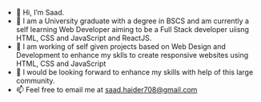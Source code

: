 - 👋 Hi, I’m Saad.
- 👀 I am a University graduate with a degree in BSCS and am currently a self learning Web Developer aiming to be a Full Stack developer uiisng HTML, CSS and JavaScript and ReactJS.
- 🌱 I am working of self given projects based on Web Design and Development to enhance my sklls to create responsive websites using  HTML, CSS and JavaScript
- 💞️ I would be looking forward to enhance my skills with help of this large community.
- 📫 Feel free to email me at saad.haider708@gmail.com
<!---
SaadHaider708/SaadHaider708 is a ✨ special ✨ repository because its `README.md` (this file) appears on your GitHub profile.
You can click the Preview link to take a look at your changes.
--->
